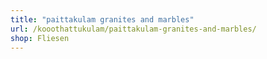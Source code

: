 ```yaml
---
title: "paittakulam granites and marbles"
url: /kooothattukulam/paittakulam-granites-and-marbles/
shop: Fliesen
---
```

